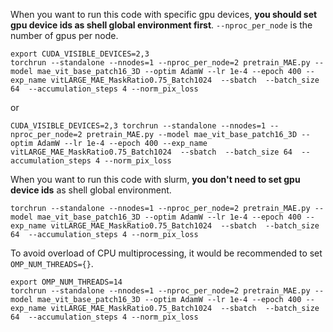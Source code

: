 When you want to run this code with specific gpu devices, **you should set gpu device ids as shell global environment first**. 
```--nproc_per_node``` is the number of gpus per node.   
```
export CUDA_VISIBLE_DEVICES=2,3
torchrun --standalone --nnodes=1 --nproc_per_node=2 pretrain_MAE.py --model mae_vit_base_patch16_3D --optim AdamW --lr 1e-4 --epoch 400 --exp_name vitLARGE_MAE_MaskRatio0.75_Batch1024  --sbatch  --batch_size 64  --accumulation_steps 4 --norm_pix_loss
```   
or  
```
CUDA_VISIBLE_DEVICES=2,3 torchrun --standalone --nnodes=1 --nproc_per_node=2 pretrain_MAE.py --model mae_vit_base_patch16_3D --optim AdamW --lr 1e-4 --epoch 400 --exp_name vitLARGE_MAE_MaskRatio0.75_Batch1024  --sbatch  --batch_size 64  --accumulation_steps 4 --norm_pix_loss
``` 
   
When you want to run this code with slurm, **you don't need to set gpu device ids** as shell global environment.  
```
torchrun --standalone --nnodes=1 --nproc_per_node=2 pretrain_MAE.py --model mae_vit_base_patch16_3D --optim AdamW --lr 1e-4 --epoch 400 --exp_name vitLARGE_MAE_MaskRatio0.75_Batch1024  --sbatch  --batch_size 64  --accumulation_steps 4 --norm_pix_loss
```   

To avoid overload of CPU multiprocessing, it would be recommended to set ```OMP_NUM_THREADS={}```. 
```
export OMP_NUM_THREADS=14 
torchrun --standalone --nnodes=1 --nproc_per_node=2 pretrain_MAE.py --model mae_vit_base_patch16_3D --optim AdamW --lr 1e-4 --epoch 400 --exp_name vitLARGE_MAE_MaskRatio0.75_Batch1024  --sbatch  --batch_size 64  --accumulation_steps 4 --norm_pix_loss
``` 